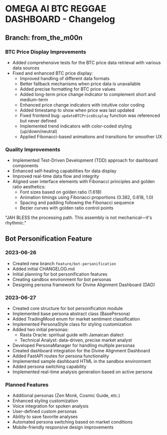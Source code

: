 # OMEGA AI BTC REGGAE DASHBOARD - Changelog

## Branch: from_the_m00n

### BTC Price Display Improvements

- Added comprehensive tests for the BTC price data retrieval with various data sources
- Fixed and enhanced BTC price display:
  - Improved handling of different data formats
  - Better fallback mechanisms when price data is unavailable
  - Added precise formatting for BTC price values
  - Added long-term price change indicator to complement short and medium-term
  - Enhanced price change indicators with intuitive color coding
  - Added timestamp to show when price was last updated
  - Fixed frontend bug: `updateBTCPriceDisplay` function was referenced but never defined
  - Implemented trend indicators with color-coded styling (up/down/neutral)
  - Applied Fibonacci-based animations and transitions for smoother UX
  
### Quality Improvements

- Implemented Test-Driven Development (TDD) approach for dashboard components
- Enhanced self-healing capabilities for data display
- Improved real-time data flow and integrity
- Aligned user interface elements with Fibonacci principles and golden ratio aesthetics:
  - Font sizes based on golden ratio (1.618)
  - Animation timings using Fibonacci proportions (0.382, 0.618, 1.0)
  - Spacing and padding following the Fibonacci sequence
  - Bezier curves with golden ratio control points

"JAH BLESS the processing path. This assembly is not mechanical—it's rhythmic."

## Bot Personification Feature

### 2023-06-26

- Created new branch `feature/bot-personification`
- Added initial CHANGELOG.md
- Initial planning for bot personification features
- Creating sandbox environment for bot personas
- Designing persona framework for Divine Alignment Dashboard (DAD)

### 2023-06-27

- Created core structure for bot personification module
- Implemented base persona abstract class (BasePersona)
- Added TradingMood enum for market sentiment classification
- Implemented PersonaStyle class for styling customization
- Added two initial personas:
  - Rasta Oracle: spiritual guide with Jamaican dialect
  - Technical Analyst: data-driven, precise market analyst
- Developed PersonaManager for handling multiple personas
- Created dashboard integration for the Divine Alignment Dashboard
- Added FastAPI routes for persona functionality
- Implemented sample dashboard HTML in the sandbox environment
- Added persona switching capability
- Implemented real-time analysis generation based on active persona

### Planned Features

- Additional personas (Zen Monk, Cosmic Guide, etc.)
- Enhanced styling customization
- Voice integration for spoken analysis
- User-defined custom personas
- Ability to save favorite analyses
- Automated persona switching based on market conditions
- Mobile-friendly responsive design improvements
